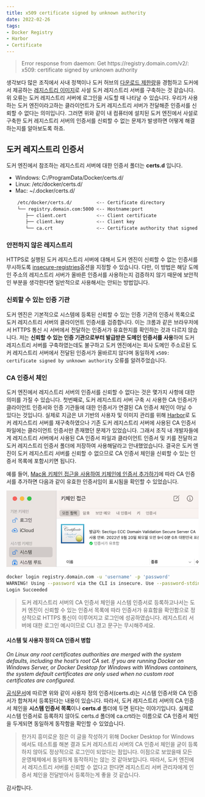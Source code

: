 ```yaml
---
title: x509 certificate signed by unknown authority
date: 2022-02-26
tags:
- Docker Registry
- Harbor
- Certificate
---
```


> Error response from daemon: Get https:\/\/registry.domain.com/v2/: x509: certificate signed by unknown authority

생각보다 많은 조직에서 사내 정책이나 도커 허브의 [다운로드 제한량](https://docs.docker.com/docker-hub/download-rate-limit/)을 경험하고 도커에서 제공하는 [레지스트리 이미지](https://hub.docker.com/_/registry)로 사설 도커 레지스트리 서버를 구축하는 것 같습니다. 위 오류는 도커 레지스트리 서버에 로그인을 시도할 때 나타날 수 있습니다. 우리가 사용하는 도커 엔진이라고하는 클라이언트가 도커 레지스트리 서버가 전달해준 인증서를 신뢰할 수 없다는 의미입니다. 그러면 위와 같이 내 컴퓨터에 설치된 도커 엔진에서 사설로 구축한 도커 레지스트리 서버의 인증서를 신뢰할 수 없는 문제가 발생하면 어떻게 해결하는지를 알아보도록 하죠.

## 도커 레지스트리 인증서
도커 엔진에서 참조하는 레지스트리 서버에 대한 인증서 폴더는 **certs.d** 입니다.

- Windows: C:/ProgramData/Docker/certs.d/
- Linux: /etc/docker/certs.d/
- Mac: ~/.docker/certs.d/

```sh
    /etc/docker/certs.d/         <-- Certificate directory
    └── registry.domain.com:5000 <-- Hostname:port
       ├── client.cert           <-- Client certificate
       ├── client.key            <-- Client key
       └── ca.crt                <-- Certificate authority that signed the registry certificate
```

### 안전하지 않은 레지스트리
HTTPS로 실행된 도커 레지스트리 서버에 대해서 도커 엔진이 신뢰할 수 없는 인증서를 무시하도록 [insecure-registries](https://docs.docker.com/registry/insecure/)옵션을 지정할 수 있습니다. 다만, 이 방법은 해당 도메인 주소의 레지스트리 서버가 올바른 인증서를 사용하는지 검증하지 않기 때문에 보안적인 부분을 생각한다면 일반적으로 사용해서는 안되는 방법입니다.

### 신뢰할 수 있는 인증 기관
도커 엔진은 기본적으로 시스템에 등록된 신뢰할 수 있는 인증 기관의 인증서 목록으로 도커 레지스트리 서버의 클라이언트 인증서를 검증합니다. 이는 크롬과 같은 브라우저에서 HTTPS 통신 시 서버에서 전달하는 인증서가 유효한지를 확인하는 것과 다르지 않습니다. 저는 **신뢰할 수 있는 인증 기관으로부터 발급받은 도메인 인증서를 사용**하여 도커 레지스트리 서버를 구축하였는데도 불구하고 도커 엔진에서는 회사 도메인 주소로된 도커 레지스트리 서버에서 전달된 인증서가 올바르지 않다며 동일하게 `x509: certificate signed by unknown authority` 오류를 알려주었습니다.

### CA 인증서 체인
도커 엔진에서 레지스트리 서버의 인증서를 신뢰할 수 없다는 것은 몇가지 사항에 대한 의미를 가질 수 있습니다. 첫번째로, 도커 레지스트리 서버 구축 시 사용한 CA 인증서가 클라이언트 인증서와 인증 기관들에 대한 인증서가 연결된 CA 인증서 체인이 아닐 수 있다는 것입니다. 실제로 지금은 UI 기반의 사용자 및 이미지 관리를 위해 [Harbor](https://goharbor.io/)로 도커 레지스트리 서버를 재구축하였으나 기존 도커 레지스트리 서버에 사용된 CA 인증서 파일에는 클라이언트 인증서만 존재했던 문제가 있었습니다. 그래서 조직 내 개발자들에게 레지스트리 서버에서 사용된 CA 인증서 파일과 클라이언트 인증서 및 키를 전달하고 도커 레지스트리 인증서 폴더에 저장하여 사용해달라고 안내했었습니다. 결국은 도커 엔진이 도커 레지스트리 서버를 신뢰할 수 없으므로 CA 인증서 체인을 신뢰할 수 있는 인증서 목록에 포함시키면 됩니다.

예를 들어, [Mac용 키체인 접근을 사용하여 키체인에 인증서 추가하기](https://support.apple.com/ko-kr/guide/keychain-access/kyca2431/mac)에 따라 CA 인증서를 추가하면 다음과 같이 유효한 인증서임이 표시됨을 확인할 수 있었습니다.

![](/images/posts/docker-registry-certificate/trust-certificate.png)

```sh
docker login registry.domain.com -u 'username' -p 'password'
WARNING! Using --password via the CLI is insecure. Use --password-stdin.
Login Succeeded
```

> 도커 레지스트리 서버의 CA 인증서 체인을 시스템 인증서로 등록하고나서는 도커 엔진이 신뢰할 수 있는 인증서 목록에 따라 인증서가 유효함을 확인함으로 정상적으로 HTTPS 통신이 이루어지고 로그인에 성공하였습니다. 레지스트리 서버에 대한 로그인 예시이므로 CLI 경고 문구는 무시해주세요.

#### 시스템 및 사용자 정의 CA 인증서 병합
_On Linux any root certificates authorities are merged with the system defaults, including the host’s root CA set. If you are running Docker on Windows Server, or Docker Desktop for Windows with Windows containers, the system default certificates are only used when no custom root certificates are configured._

[공식문서](https://docs.docker.com/engine/security/certificates/#understand-the-configuration)에 따르면 위와 같이 사용자 정의 인증서(certs.d)는 시스템 인증서와 CA 인증서가 합쳐져서 등록된다는 내용이 있습니다. 따라서, 도커 레지스트리 서버의 CA 인증서 체인을 **시스템 인증서 목록**이나 **certs.d** 폴더에 두면 된다는 이야기입니다. 실제로 시스템 인증서로 등록하지 않아도 certs.d 폴더에 ca.crt라는 이름으로 CA 인증서 체인을 두게되면 동일하게 동작함을 확인할 수 있었습니다.

> 한가지 흥미로운 점은 이 글을 작성하기 위해 Docker Desktop for Windows 에서도 테스트를 해본 결과 도커 레지스트리 서버의 CA 인증서 체인을 굳이 등록하지 않아도 정상적으로 로그인이 되었다는 점입니다. 이점으로 보았을때 모든 운영체제에서 동일하게 동작하지는 않는 것 같아보입니다. 따라서, 도커 엔진에서 레지스트리 서버를 신뢰할 수 없다고 한다면 레지스트리 서버 관리자에게 인증서 체인을 전달받아서 등록하는게 좋을 것 같습니다.

감사합니다.